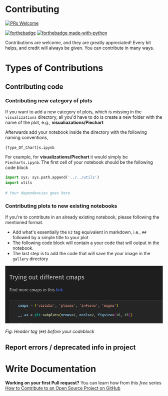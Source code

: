 # Contributing


[![PRs Welcome](https://img.shields.io/badge/PRs-welcome-brightgreen.svg?style=flat-square)](https://makeapullrequest.com)

[![forthebadge](https://forthebadge.com/images/badges/made-with-markdown.svg)](https://forthebadge.com) [![forthebadge made-with-python](http://ForTheBadge.com/images/badges/made-with-python.svg)](https://www.python.org/)

Contributions are welcome, and they are greatly appreciated! Every bit helps, and credit will always be given. You can contribute in many ways.

# Types of Contributions

## Contributing code

### Contributing new category of plots

If you want to add a new category of plots, which is missing in the `visualizations` directory, all you'd have to do is create a new folder with the name of the plot, e.g., **visualiazations/Piechart**

Afterwards add your notebook inside the directory with the following naming conventions,

`{Type_Of_Chart}s.ipynb`

For example, for **visualizations/Piechart** it would simply be `Piecharts.ipynb`. The first cell of your notebook should be the following code block

```python
import sys; sys.path.append('../../utils')
import utils

# Your dependencies goes here
```

### Contributing plots to new existing notebooks

If you're to contribute in an already existing notebook, please following the mentioned format.

* Add what's essentially the `h2` tag equivalent in markdown, i.e., `##` followed by a simple title to your plot
* The following code block will contain a your code that will output in the notebook.
* The last step is to add the code that will save the your image in the `gallery` directory

![contribution-format](./docs/images/contribution-format.png)

_Fig: Header tag (`##`) before your codeblock_

## Report errors / deprecated info in project

# Write Documentation

**Working on your first Pull request?** You can learn how from this _free_ series [How to Contribute to an Open Source Project on GitHub](https://egghead.io/courses/how-to-contribute-to-an-open-source-project-on-github)
